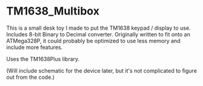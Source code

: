 # TM1638_Multibox
This is a small desk toy I made to put the TM1638 keypad / display to use. Includes 8-bit Binary to Decimal converter. Originally written to fit onto an ATMega328P, it could probably be optimized to use less memory and include more features.

Uses the TM1638Plus library.

(Will include schematic for the device later, but it's not complicated to figure out from the code.)
